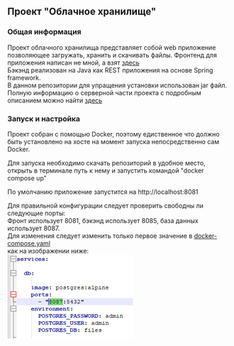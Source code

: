 ## Проект "Облачное хранилище"

### Общая информация

Проект облачного хранилища представляет собой web приложение позволяющее загружать, хранить и скачивать файлы.
Фронтенд для приложения написан не мной, а взят [здесь](https://github.com/netology-code/jd-homeworks/tree/master/diploma/netology-diplom-frontend)  
Бэкэнд реализован на Java как REST приложения на основе Spring framework.  
В данном репозитории для упращения установки использован jar файл. Полную информацию о серверной части проекта с подробным описанием можно найти
[здесь](https://github.com/sezergemtsov/REST-api-on-docker/blob/master/docker-compose.yaml)  

### Запуск и настройка

Проект собран с помощью Docker, поэтому едиственное что должно быть установлено на хосте на момент запуска непосредственно сам Docker.

Для запуска необходимо скачать репозиторий в удобное место, открыть в терминале путь к нему и запустить командой "docker compose up"

По умолчанию приложение запустится на http://localhost:8081

Для правильной конфигурации следует проверить свободны ли следующие порты:  
Фронт использует 8081, бэкэнд использует 8085, база данных использует 8087.  
Для изменения следует изменить только первое значение в [docker-compose.yaml](https://github.com/sezergemtsov/Cloud_file_storrage/blob/master/docker-compose.yaml)  
как на изображении ниже:  
![alt text](https://github.com/sezergemtsov/Cloud_file_storrage/blob/master/port.png)
 
